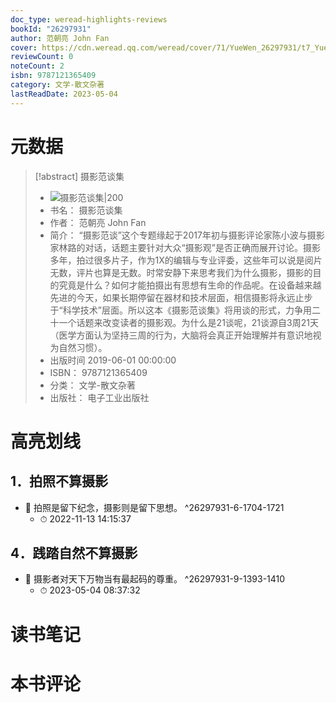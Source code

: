 ```yaml
---
doc_type: weread-highlights-reviews
bookId: "26297931"
author: 范朝亮 John Fan
cover: https://cdn.weread.qq.com/weread/cover/71/YueWen_26297931/t7_YueWen_26297931.jpg
reviewCount: 0
noteCount: 2
isbn: 9787121365409
category: 文学-散文杂著
lastReadDate: 2023-05-04
---
```

# 元数据
> [!abstract] 摄影范谈集
> - ![ 摄影范谈集|200](https://cdn.weread.qq.com/weread/cover/71/YueWen_26297931/t7_YueWen_26297931.jpg)
> - 书名： 摄影范谈集
> - 作者： 范朝亮 John Fan
> - 简介： “摄影范谈”这个专题缘起于2017年初与摄影评论家陈小波与摄影家林路的对话，话题主要针对大众“摄影观”是否正确而展开讨论。摄影多年，拍过很多片子，作为1X的编辑与专业评委，这些年可以说是阅片无数，评片也算是无数。时常安静下来思考我们为什么摄影，摄影的目的究竟是什么？如何才能拍摄出有思想有生命的作品呢。在设备越来越先进的今天，如果长期停留在器材和技术层面，相信摄影将永远止步于“科学技术”层面。所以这本《摄影范谈集》将用谈的形式，力争用二十一个话题来改变读者的摄影观。为什么是21谈呢，21谈源自3周21天（医学方面认为坚持三周的行为，大脑将会真正开始理解并有意识地视为自然习惯）。
> - 出版时间 2019-06-01 00:00:00
> - ISBN： 9787121365409
> - 分类： 文学-散文杂著
> - 出版社： 电子工业出版社

# 高亮划线

## 1．拍照不算摄影


- 📌 拍照是留下纪念，摄影则是留下思想。 ^26297931-6-1704-1721
    - ⏱ 2022-11-13 14:15:37 
## 4．践踏自然不算摄影


- 📌 摄影者对天下万物当有最起码的尊重。 ^26297931-9-1393-1410
    - ⏱ 2023-05-04 08:37:32 
# 读书笔记

# 本书评论
